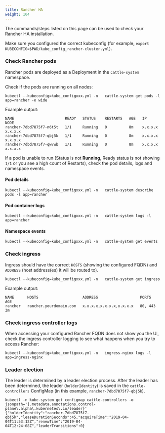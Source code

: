```yaml
---
title: Rancher HA
weight: 104
---
```


The commands/steps listed on this page can be used to check your Rancher HA installation.

Make sure you configured the correct kubeconfig (for example, `export KUBECONFIG=$PWD/kube_config_rancher-cluster.yml`).

### Check Rancher pods

Rancher pods are deployed as a Deployment in the `cattle-system` namespace.

Check if the pods are running on all nodes:

```
kubectl --kubeconfig=kube_configxxx.yml -n   cattle-system get pods -l app=rancher -o wide
```

Example output:

```
NAME                       READY   STATUS    RESTARTS   AGE   IP          NODE
rancher-7dbd7875f7-n6t5t   1/1     Running   0          8m    x.x.x.x     x.x.x.x
rancher-7dbd7875f7-qbj5k   1/1     Running   0          8m    x.x.x.x     x.x.x.x
rancher-7dbd7875f7-qw7wb   1/1     Running   0          8m    x.x.x.x     x.x.x.x
```

If a pod is unable to run (Status is not **Running**, Ready status is not showing `1/1` or you see a high count of Restarts), check the pod details, logs and namespace events.                                                                                                       

#### Pod details

```
kubectl --kubeconfig=kube_configxxx.yml -n   cattle-system describe pods -l app=rancher
```

#### Pod container logs

```
kubectl --kubeconfig=kube_configxxx.yml -n   cattle-system logs -l app=rancher
```

#### Namespace events

```
kubectl --kubeconfig=kube_configxxx.yml -n   cattle-system get events
```

### Check ingress

Ingress should have the correct `HOSTS` (showing the configured FQDN) and `ADDRESS` (host address(es) it will be routed to).

```
kubectl --kubeconfig=kube_configxxx.yml -n   cattle-system get ingress
```

Example output:

```
NAME      HOSTS                    ADDRESS                   PORTS     AGE
rancher   rancher.yourdomain.com   x.x.x.x,x.x.x.x,x.x.x.x   80, 443   2m
```

### Check ingress controller logs

When accessing your configured Rancher FQDN does not show you the UI, check the ingress controller logging to see what happens when you try to access Rancher:

```
kubectl --kubeconfig=kube_configxxx.yml -n   ingress-nginx logs -l app=ingress-nginx
```

### Leader election

The leader is determined by a leader election process. After the leader has been determined, the leader (`holderIdentity`) is saved in the `cattle-controllers` ConfigMap (in this example, `rancher-7dbd7875f7-qbj5k`).

```
kubectl -n kube-system get configmap cattle-controllers -o jsonpath='{.metadata.annotations.control-plane\.alpha\.kubernetes\.io/leader}'
{"holderIdentity":"rancher-7dbd7875f7-qbj5k","leaseDurationSeconds":45,"acquireTime":"2019-04-04T11:53:12Z","renewTime":"2019-04-04T12:24:08Z","leaderTransitions":0}
```

